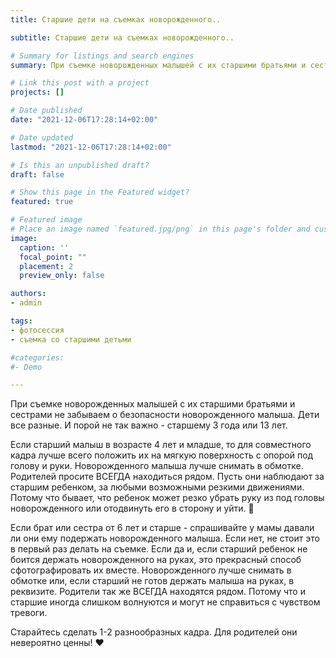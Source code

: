 ```yaml
---
title: Старшие дети на съемках новорожденного..

subtitle: Старшие дети на съемках новорожденного..

# Summary for listings and search engines
summary: При съемке новорожденных малышей с их старшими братьями и сестрами не забываем о безопасности новорожденного малыша.

# Link this post with a project
projects: []

# Date published
date: "2021-12-06T17:28:14+02:00"

# Date updated
lastmod: "2021-12-06T17:28:14+02:00"

# Is this an unpublished draft?
draft: false

# Show this page in the Featured widget?
featured: true

# Featured image
# Place an image named `featured.jpg/png` in this page's folder and customize its options here.
image:
  caption: ''
  focal_point: ""
  placement: 2
  preview_only: false

authors:
- admin

tags:
- фотосессия
- съемка со старшими детьми

#categories:
#- Demo

---
```

При съемке новорожденных малышей с их старшими братьями и сестрами не забываем о безопасности новорожденного малыша. Дети все разные. И порой не так важно - старшему 3 года или 13 лет. 

Если старший малыш в возрасте 4 лет и младше, то для совместного кадра лучше всего положить их на мягкую поверхность с опорой под голову и руки. Новорожденного малыша лучше снимать в обмотке. Родителей просите ВСЕГДА находиться рядом. Пусть они наблюдают за старшим ребенком, за любыми возможными резкими движениями. Потому что бывает, что ребенок может резко убрать руку из под головы новорожденного или отодвинуть его в сторону и уйти. 🙈

Если брат или сестра от 6 лет и старше - спрашивайте у мамы давали ли они ему подержать новорожденного малыша. Если нет, не стоит это в первый раз делать на съемке. Если да и, если старший ребенок не боится держать новорожденного на руках, это прекрасный способ сфотографировать их вместе. Новорожденного лучше снимать в обмотке или, если старший не готов держать малыша на руках, в реквизите. Родители так же ВСЕГДА находятся рядом. Потому что и старшие иногда слишком волнуются и могут не справиться с чувством тревоги. 

Старайтесь сделать 1-2 разнообразных кадра. Для родителей они невероятно ценны! ❤️